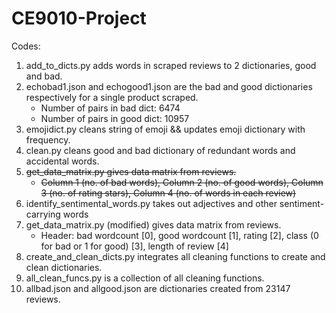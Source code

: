 # CE9010-Project
Codes:
1) add_to_dicts.py adds words in scraped reviews to 2 dictionaries, good and bad.
2) echobad1.json and echogood1.json are the bad and good dictionaries respectively for a single product scraped.
     - Number of pairs in bad dict: 6474
     - Number of pairs in good dict: 10957
3) emojidict.py cleans string of emoji && updates emoji dictionary with frequency.
4) clean.py cleans good and bad dictionary of redundant words and accidental words.
5) ~~get_data_matrix.py gives data matrix from reviews.~~
   * ~~Column 1 (no. of bad words), Column 2 (no. of good words), Column 3 (no. of rating stars), Column 4 (no. of words in each review)~~
6) identify_sentimental_words.py takes out adjectives and other sentiment-carrying words
7) get_data_matrix.py (modified) gives data matrix from reviews.
   * Header: bad wordcount [0], good wordcount [1], rating [2], class (0 for bad or 1 for good) [3], length of review [4]
8) create_and_clean_dicts.py integrates all cleaning functions to create and clean dictionaries.
9) all_clean_funcs.py is a collection of all cleaning functions.
10) allbad.json and allgood.json are dictionaries created from 23147 reviews.
